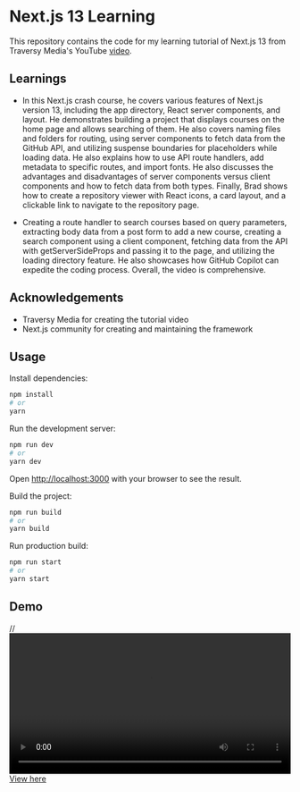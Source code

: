 
# Next.js 13 Learning 

This repository contains the code for my learning tutorial of Next.js 13 from Traversy Media's YouTube [video](https://www.youtube.com/watch?v=Y6KDk5iyrYE&ab_channel=TraversyMedia).

## Learnings

- In this Next.js crash course, he covers various features of Next.js version 13, including the app directory, React server components, and layout. He demonstrates building a project that displays courses on the home page and allows searching of them. He also covers naming files and folders for routing, using server components to fetch data from the GitHub API, and utilizing suspense boundaries for placeholders while loading data. He also explains how to use API route handlers, add metadata to specific routes, and import fonts. He also discusses the advantages and disadvantages of server components versus client components and how to fetch data from both types. Finally, Brad shows how to create a repository viewer with React icons, a card layout, and a clickable link to navigate to the repository page.

- Creating a route handler to search courses based on query parameters, extracting body data from a post form to add a new course, creating a search component using a client component, fetching data from the API with getServerSideProps and passing it to the page, and utilizing the loading directory feature. He also showcases how GitHub Copilot can expedite the coding process. Overall, the video is  comprehensive.

## Acknowledgements

- Traversy Media for creating the tutorial video
- Next.js community for creating and maintaining the framework



## Usage

Install dependencies:

```bash
npm install
# or
yarn
```

Run the development server:

```bash
npm run dev
# or
yarn dev
```

Open [http://localhost:3000](http://localhost:3000) with your browser to see the result.

Build the project:

```bash
npm run build
# or
yarn build
```

Run production build:

```bash
npm run start
# or
yarn start
```



## Demo

//<video width="100%" height="auto" controls allowfullscreen>
//<source src="/public/Untitled video - Made with Clipchamp.mp4" type="video/mp4">
//</video>
[View here](https://twitter.com/utks1455/status/1646445825512595457)
